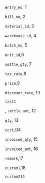  `entry_no`, 1

`bill_no`, 2

`material_id`, 3

`warehouse_id`, 4

`batch_no`, 5

`unit_id`,6

`settle_qty`, 7

`tax_rate`,8

 `price`,9

 `discount_rate`, 10

`tax11`

, `settle_amt`, 12

`qty`, 13

`cost`,\14

 `invoiced_qty`, 15

`invoiced_amt`, 16

`remark`,17

 `custom1`,18

`custom219`
